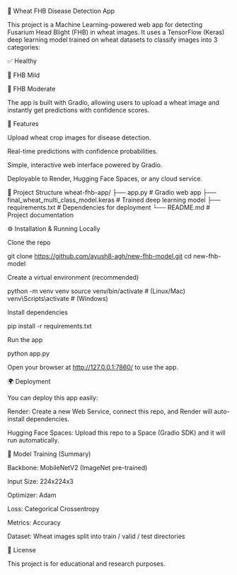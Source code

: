 🌾 Wheat FHB Disease Detection App

This project is a Machine Learning-powered web app for detecting Fusarium Head Blight (FHB) in wheat images.
It uses a TensorFlow (Keras) deep learning model trained on wheat datasets to classify images into 3 categories:

✅ Healthy

🌱 FHB Mild

🌾 FHB Moderate

The app is built with Gradio, allowing users to upload a wheat image and instantly get predictions with confidence scores.

🚀 Features

Upload wheat crop images for disease detection.

Real-time predictions with confidence probabilities.

Simple, interactive web interface powered by Gradio.

Deployable to Render, Hugging Face Spaces, or any cloud service.

📂 Project Structure
wheat-fhb-app/
├── app.py                          # Gradio web app
├── final_wheat_multi_class_model.keras   # Trained deep learning model
├── requirements.txt                # Dependencies for deployment
└── README.md                       # Project documentation

⚙️ Installation & Running Locally

Clone the repo

git clone https://github.com/ayush8-agh/new-fhb-model.git
cd new-fhb-model


Create a virtual environment (recommended)

python -m venv venv
source venv/bin/activate   # (Linux/Mac)
venv\Scripts\activate      # (Windows)


Install dependencies

pip install -r requirements.txt


Run the app

python app.py


Open your browser at http://127.0.0.1:7860/ to use the app.

🌍 Deployment

You can deploy this app easily:

Render: Create a new Web Service, connect this repo, and Render will auto-install dependencies.

Hugging Face Spaces: Upload this repo to a Space (Gradio SDK) and it will run automatically.

🧠 Model Training (Summary)

Backbone: MobileNetV2 (ImageNet pre-trained)

Input Size: 224x224x3

Optimizer: Adam

Loss: Categorical Crossentropy

Metrics: Accuracy

Dataset: Wheat images split into train / valid / test directories

📜 License

This project is for educational and research purposes.
